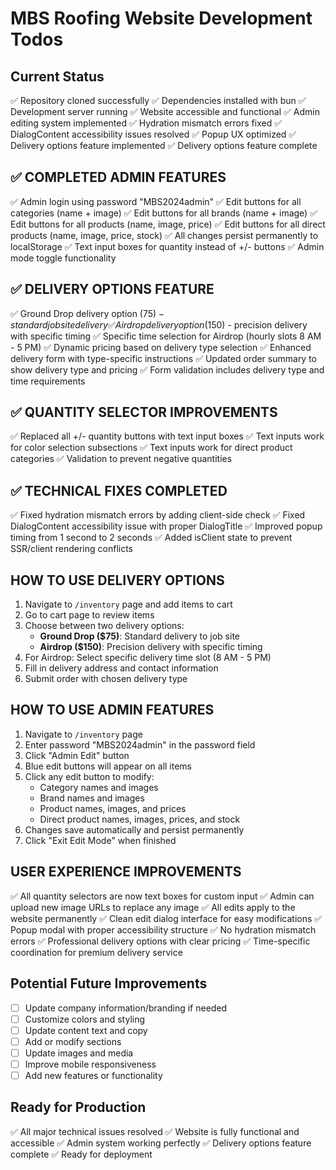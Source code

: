 # MBS Roofing Website Development Todos

## Current Status
✅ Repository cloned successfully
✅ Dependencies installed with bun
✅ Development server running
✅ Website accessible and functional
✅ Admin editing system implemented
✅ Hydration mismatch errors fixed
✅ DialogContent accessibility issues resolved
✅ Popup UX optimized
✅ Delivery options feature implemented
✅ Delivery options feature complete

## ✅ **COMPLETED ADMIN FEATURES**
✅ Admin login using password "MBS2024admin"
✅ Edit buttons for all categories (name + image)
✅ Edit buttons for all brands (name + image)
✅ Edit buttons for all products (name, image, price)
✅ Edit buttons for all direct products (name, image, price, stock)
✅ All changes persist permanently to localStorage
✅ Text input boxes for quantity instead of +/- buttons
✅ Admin mode toggle functionality

## ✅ **DELIVERY OPTIONS FEATURE**
✅ Ground Drop delivery option ($75) - standard job site delivery
✅ Airdrop delivery option ($150) - precision delivery with specific timing
✅ Specific time selection for Airdrop (hourly slots 8 AM - 5 PM)
✅ Dynamic pricing based on delivery type selection
✅ Enhanced delivery form with type-specific instructions
✅ Updated order summary to show delivery type and pricing
✅ Form validation includes delivery type and time requirements

## ✅ **QUANTITY SELECTOR IMPROVEMENTS**
✅ Replaced all +/- quantity buttons with text input boxes
✅ Text inputs work for color selection subsections
✅ Text inputs work for direct product categories
✅ Validation to prevent negative quantities

## ✅ **TECHNICAL FIXES COMPLETED**
✅ Fixed hydration mismatch errors by adding client-side check
✅ Fixed DialogContent accessibility issue with proper DialogTitle
✅ Improved popup timing from 1 second to 2 seconds
✅ Added isClient state to prevent SSR/client rendering conflicts

## **HOW TO USE DELIVERY OPTIONS**
1. Navigate to `/inventory` page and add items to cart
2. Go to cart page to review items
3. Choose between two delivery options:
   - **Ground Drop ($75)**: Standard delivery to job site
   - **Airdrop ($150)**: Precision delivery with specific timing
4. For Airdrop: Select specific delivery time slot (8 AM - 5 PM)
5. Fill in delivery address and contact information
6. Submit order with chosen delivery type

## **HOW TO USE ADMIN FEATURES**
1. Navigate to `/inventory` page
2. Enter password "MBS2024admin" in the password field
3. Click "Admin Edit" button
4. Blue edit buttons will appear on all items
5. Click any edit button to modify:
   - Category names and images
   - Brand names and images
   - Product names, images, and prices
   - Direct product names, images, prices, and stock
6. Changes save automatically and persist permanently
7. Click "Exit Edit Mode" when finished

## **USER EXPERIENCE IMPROVEMENTS**
✅ All quantity selectors are now text boxes for custom input
✅ Admin can upload new image URLs to replace any image
✅ All edits apply to the website permanently
✅ Clean edit dialog interface for easy modifications
✅ Popup modal with proper accessibility structure
✅ No hydration mismatch errors
✅ Professional delivery options with clear pricing
✅ Time-specific coordination for premium delivery service

## Potential Future Improvements
- [ ] Update company information/branding if needed
- [ ] Customize colors and styling
- [ ] Update content text and copy
- [ ] Add or modify sections
- [ ] Update images and media
- [ ] Improve mobile responsiveness
- [ ] Add new features or functionality

## Ready for Production
✅ All major technical issues resolved
✅ Website is fully functional and accessible
✅ Admin system working perfectly
✅ Delivery options feature complete
✅ Ready for deployment
